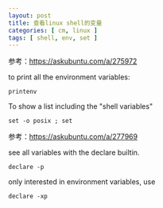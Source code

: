 ```yaml
---
layout: post
title: 查看linux shell的变量
categories: [ cm, linux ]
tags: [ shell, env, set ]
---
```



参考：<https://askubuntu.com/a/275972>



to print all the environment variables:

~~~
printenv
~~~


To show a list including the "shell variables"

~~~
set -o posix ; set
~~~




参考：<https://askubuntu.com/a/277969>


see all variables with the declare builtin.

~~~
declare -p
~~~


only interested in environment variables, use

~~~
declare -xp
~~~










